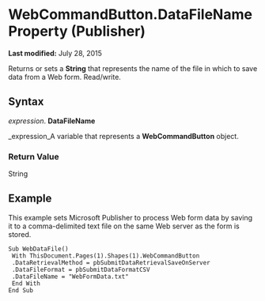 
# WebCommandButton.DataFileName Property (Publisher)

 **Last modified:** July 28, 2015

Returns or sets a  **String** that represents the name of the file in which to save data from a Web form. Read/write.

## Syntax

 _expression_. **DataFileName**

 _expression_A variable that represents a  **WebCommandButton** object.


### Return Value

String


## Example

This example sets Microsoft Publisher to process Web form data by saving it to a comma-delimited text file on the same Web server as the form is stored.


```
Sub WebDataFile() 
 With ThisDocument.Pages(1).Shapes(1).WebCommandButton 
 .DataRetrievalMethod = pbSubmitDataRetrievalSaveOnServer 
 .DataFileFormat = pbSubmitDataFormatCSV 
 .DataFileName = "WebFormData.txt" 
 End With 
End Sub
```

